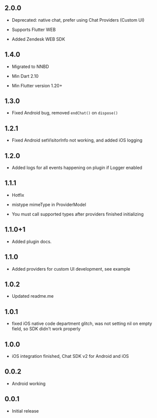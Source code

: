 ## 2.0.0

* Deprecated: native chat, prefer using Chat Providers (Custom UI)

* Supports Flutter WEB

* Added Zendesk WEB SDK

## 1.4.0

* Migrated to NNBD

* Min Dart 2.10

* Min Flutter version 1.20+

## 1.3.0

* Fixed Android bug, removed `endChat()` on `dispose()`

## 1.2.1

* Fixed Android setVisitorInfo not working, and added iOS logging

## 1.2.0

* Added logs for all events happening on plugin if Logger enabled

## 1.1.1

* Hotfix

 - mistype mimeType in ProviderModel

 - You must call supported types after providers finished initializing

## 1.1.0+1

* Added plugin docs.

## 1.1.0

* Added providers for custom UI development, see example

## 1.0.2

* Updated readme.me

## 1.0.1

* fixed iOS native code department glitch, was not setting nil on empty field, so SDK didn't work properly

## 1.0.0

* iOS integration finished, Chat SDK v2 for Android and iOS 

## 0.0.2

* Android working

## 0.0.1

* Initial release

